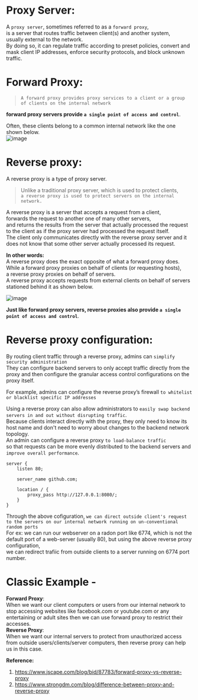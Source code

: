 # Proxy Server:  
A `proxy server`, sometimes referred to as a `forward proxy`,  
is a server that routes traffic between client(s) and another system,  
usually external to the network.  
By doing so, it can regulate traffic according to preset policies, convert and mask client IP addresses, enforce security protocols, and block unknown traffic.  


# Forward Proxy: 
>`A forward proxy provides proxy services to a client or a group of clients on the internal network`  

**forward proxy servers provide `a single point of access and control`**.

Often, these clients belong to a common internal network like the one shown below.  
![image](https://user-images.githubusercontent.com/26399543/147322048-a1d8d16a-fcbf-4809-b2a4-a6e26812d474.png)


# Reverse proxy: 
A reverse proxy is a type of proxy server.  
>Unlike a traditional proxy server, which is used to protect clients,  
>`a reverse proxy is used to protect servers on the internal network.`  

A reverse proxy is a server that accepts a request from a client,  
forwards the request to another one of many other servers,  
and returns the results from the server that actually processed the request to the client as if the proxy server had processed the request itself.  
The client only communicates directly with the reverse proxy server and it does not know that some other server actually processed its request.  

**In other words:**  
A reverse proxy does the exact opposite of what a forward proxy does.  
While a forward proxy proxies on behalf of clients (or requesting hosts),  
a reverse proxy proxies on behalf of servers.  
A reverse proxy accepts requests from external clients on behalf of servers stationed behind it as shown below.  

![image](https://user-images.githubusercontent.com/26399543/147322197-24f463ae-69e4-4ab5-a34b-cff09e6df9a0.png)

**Just like forward proxy servers, reverse proxies also provide `a single point of access and control`**.

# Reverse proxy configuration: 
By routing client traffic through a reverse proxy, admins can `simplify security administration`  
They can configure backend servers to only accept traffic directly from the proxy and then configure the granular access control configurations on the proxy itself.  

For example, admins can configure the reverse proxy’s firewall `to whitelist or blacklist specific IP addresses`  

Using a reverse proxy can also allow administrators to `easily swap backend servers in and out without disrupting traffic`.  
Because clients interact directly with the proxy, they only need to know its host name and don't need to worry about changes to the backend network topology.  
An admin can configure a reverse proxy `to load-balance traffic`  
so that requests can be more evenly distributed to the backend servers and `improve overall performance`.  

```shell
server {
    listen 80;

    server_name github.com;

    location / {
        proxy_pass http://127.0.0.1:8080/;
    }
}
```
Through the above cofiguration, `we can direct outside client's request to the servers on our internal network running on un-conventional random ports`  
For ex: we can run our webserver on a radon port like 6774, which is not the default port of a web-server (usually 80), but using the above reverse proxy configuration,  
we can redirect trafiic from outside clients to a server running on 6774 port number.  

# Classic Example - 
**Forward Proxy**:  
When we want our client computers or users from our internal network to stop accessing websites like facebook.com or youtube.com or any entertaining or adult sites then we can use forward proxy to restrict their accesses.  
**Reverse Proxy**:  
When we want our internal servers to protect from unauthorized access from outside users/clients/server computers, then reverse proxy can help us in this case.  

**Reference:**  
1. https://www.jscape.com/blog/bid/87783/forward-proxy-vs-reverse-proxy
2. https://www.strongdm.com/blog/difference-between-proxy-and-reverse-proxy


